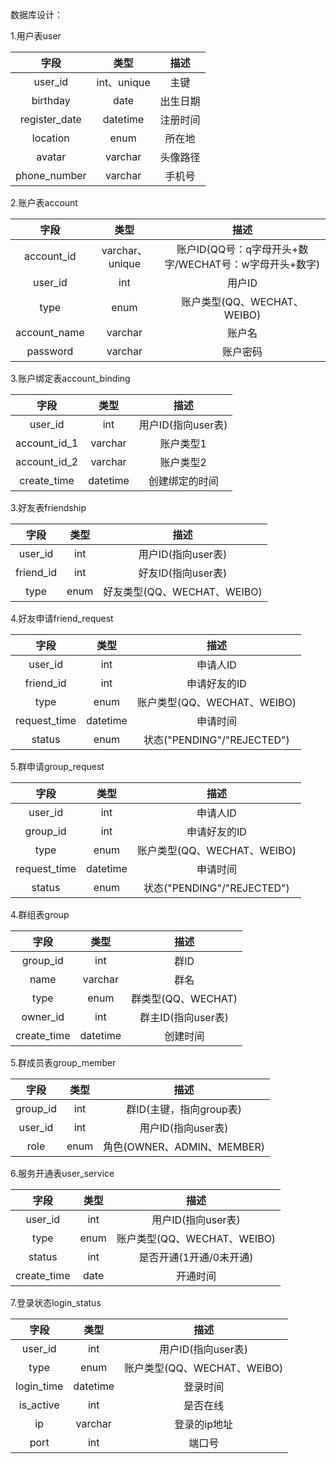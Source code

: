 数据库设计：

1.用户表user

|     字段      |    类型     |   描述   |
| :-----------: | :---------: | :------: |
|    user_id    | int、unique |   主键   |
|   birthday    |    date     | 出生日期 |
| register_date |  datetime   | 注册时间 |
|   location    |    enum     |  所在地  |
|    avatar     |   varchar   | 头像路径 |
| phone_number  |   varchar   |  手机号  |

2.账户表account

|     字段     |      类型       |                         描述                          |
| :----------: | :-------------: | :---------------------------------------------------: |
|  account_id  | varchar、unique | 账户ID(QQ号：q字母开头+数字/WECHAT号：w字母开头+数字) |
|   user_id    |       int       |                        用户ID                         |
|     type     |      enum       |              账户类型(QQ、WECHAT、WEIBO)              |
| account_name |     varchar     |                        账户名                         |
|   password   |     varchar     |                       账户密码                        |

3.账户绑定表account_binding

|     字段     |   类型   |        描述        |
| :----------: | :------: | :----------------: |
|   user_id    |   int    | 用户ID(指向user表) |
| account_id_1 | varchar  |     账户类型1      |
| account_id_2 | varchar  |     账户类型2      |
| create_time  | datetime |   创建绑定的时间   |

3.好友表friendship

|   字段    | 类型 |            描述             |
| :-------: | :--: | :-------------------------: |
|  user_id  | int  |     用户ID(指向user表)      |
| friend_id | int  |     好友ID(指向user表)      |
|   type    | enum | 好友类型(QQ、WECHAT、WEIBO) |

4.好友申请friend_request

|     字段     |   类型   |            描述             |
| :----------: | :------: | :-------------------------: |
|   user_id    |   int    |          申请人ID           |
|  friend_id   |   int    |        申请好友的ID         |
|     type     |   enum   | 账户类型(QQ、WECHAT、WEIBO) |
| request_time | datetime |          申请时间           |
|    status    |   enum   | 状态("PENDING"/"REJECTED")  |

5.群申请group_request

|     字段     |   类型   |            描述             |
| :----------: | :------: | :-------------------------: |
|   user_id    |   int    |          申请人ID           |
|   group_id   |   int    |        申请好友的ID         |
|     type     |   enum   | 账户类型(QQ、WECHAT、WEIBO) |
| request_time | datetime |          申请时间           |
|    status    |   enum   | 状态("PENDING"/"REJECTED")  |

4.群组表group

|    字段     |   类型   |        描述        |
| :---------: | :------: | :----------------: |
|  group_id   |   int    |        群ID        |
|    name     | varchar  |        群名        |
|    type     |   enum   | 群类型(QQ、WECHAT) |
|  owner_id   |   int    | 群主ID(指向user表) |
| create_time | datetime |      创建时间      |

5.群成员表group_member

|   字段   | 类型 |            描述            |
| :------: | :--: | :------------------------: |
| group_id | int  |  群ID(主键，指向group表)   |
| user_id  | int  |     用户ID(指向user表)     |
|   role   | enum | 角色(OWNER、ADMIN、MEMBER) |

6.服务开通表user_service

|    字段     | 类型 |            描述             |
| :---------: | :--: | :-------------------------: |
|   user_id   | int  |     用户ID(指向user表)      |
|    type     | enum | 账户类型(QQ、WECHAT、WEIBO) |
|   status    | int  |   是否开通(1开通/0未开通)   |
| create_time | date |          开通时间           |

7.登录状态login_status

|    字段    |   类型   |            描述             |
| :--------: | :------: | :-------------------------: |
|  user_id   |   int    |     用户ID(指向user表)      |
|    type    |   enum   | 账户类型(QQ、WECHAT、WEIBO) |
| login_time | datetime |          登录时间           |
| is_active  |   int    |          是否在线           |
|     ip     | varchar  |        登录的ip地址         |
|    port    |   int    |           端口号            |


